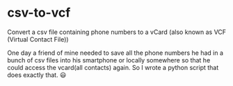 # csv-to-vcf
Convert a csv file containing phone numbers to a vCard (also known as VCF (Virtual Contact File)) 

One day a friend of mine needed to save all the phone numbers he had in a bunch of csv files into his smartphone or locally somewhere so that he could access the vcard(all contacts) again.
So I wrote a python script that does exactly that. 😃

